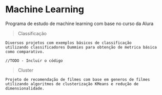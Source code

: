 # Machine Learning

Programa de estudo de machine learning com base no curso da Alura

> Classificação

    Diversos projetos com exemplos básicos de classificação
    utilizando classificadores Dummies para obtenção de metrica básica como comparativo.

    //TODO - Incluir o código

> Cluster

    Projeto de recomendação de filmes com base em generos de filmes utilizando algoritmos de clusterização KMeans e redução de dimensionalidade.